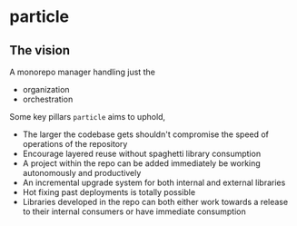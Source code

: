 # particle

## The vision

A monorepo manager handling just the

- organization
- orchestration

Some key pillars `particle` aims to uphold,

- The larger the codebase gets shouldn't compromise the speed of operations of the repository
- Encourage layered reuse without spaghetti library consumption
- A project within the repo can be added immediately be working autonomously and productively
- An incremental upgrade system for both internal and external libraries
- Hot fixing past deployments is totally possible
- Libraries developed in the repo can both either work towards a release to their internal consumers or have immediate consumption
